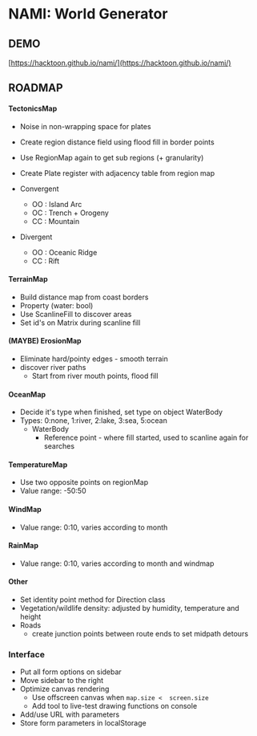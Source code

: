 # NAMI: World Generator


## DEMO

[https://hacktoon.github.io/nami/](https://hacktoon.github.io/nami/)


## ROADMAP

#### TectonicsMap
- Noise in non-wrapping space for plates
- Create region distance field using flood fill in border points
- Use RegionMap again to get sub regions (+ granularity)
- Create Plate register with adjacency table from region map
- Convergent
  - OO : Island Arc
  - OC : Trench + Orogeny
  - CC : Mountain

- Divergent
  - OO : Oceanic Ridge
  - CC : Rift

#### TerrainMap
- Build distance map from coast borders
- Property (water: bool)
- Use ScanlineFill to discover areas
- Set id's on Matrix during scanline fill

#### (MAYBE) ErosionMap
- Eliminate hard/pointy edges - smooth terrain
- discover river paths
  - Start from river mouth points, flood fill

#### OceanMap
- Decide it's type when finished, set type on object WaterBody
- Types: 0:none, 1:river, 2:lake, 3:sea, 5:ocean
  - WaterBody
    - Reference point - where fill started, used to scanline again for searches

#### TemperatureMap
- Use two opposite points on regionMap
- Value range: -50:50

#### WindMap
- Value range: 0:10, varies according to month

#### RainMap
- Value range: 0:10, varies according to month and windmap

#### Other
- Set identity point method for Direction class
- Vegetation/wildlife density: adjusted by humidity, temperature and height
- Roads
  - create junction points between route ends to set midpath detours

### Interface
- Put all form options on sidebar
- Move sidebar to the right
- Optimize canvas rendering
  - Use offscreen canvas when `map.size <  screen.size`
  - Add tool to live-test drawing functions on console
- Add/use URL with parameters
- Store form parameters in localStorage